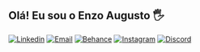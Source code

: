 ## Olá! Eu sou o Enzo Augusto 🖐️

[![Linkedin](https://img.shields.io/badge/LinkedIn-0077B5?style=for-the-badge&logo=linkedin&logoColor=white)](https://www.linkedin.com/in/enzoaugustocoelho)
[![Email](https://img.shields.io/badge/Gmail-D14836?style=for-the-badge&logo=gmail&logoColor=white)](https://www.linkedin.com/in/enzoaugustocoelho)
[![Behance](https://img.shields.io/badge/-Behance-blue?style=for-the-badge&logo=behance&logoColor=white)](https://instagram.com/enzogussi)
[![Instagram](https://img.shields.io/badge/Instagram-E4405F?style=for-the-badge&logo=instagram&logoColor=white)](https://instagram.com/enzogussi)
[![Discord](https://img.shields.io/badge/Discord-7289DA?style=for-the-badge&logo=discord&logoColor=white)](https://www.linkedin.com/in/enzoaugustocoelho)
